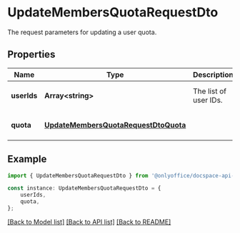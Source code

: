 # UpdateMembersQuotaRequestDto

The request parameters for updating a user quota.

## Properties

Name | Type | Description | Notes
------------ | ------------- | ------------- | -------------
**userIds** | **Array&lt;string&gt;** | The list of user IDs. | [optional] [default to undefined]
**quota** | [**UpdateMembersQuotaRequestDtoQuota**](UpdateMembersQuotaRequestDtoQuota.md) |  | [optional] [default to undefined]

## Example

```typescript
import { UpdateMembersQuotaRequestDto } from '@onlyoffice/docspace-api-typescript';

const instance: UpdateMembersQuotaRequestDto = {
    userIds,
    quota,
};
```

[[Back to Model list]](../README.md#documentation-for-models) [[Back to API list]](../README.md#documentation-for-api-endpoints) [[Back to README]](../README.md)
